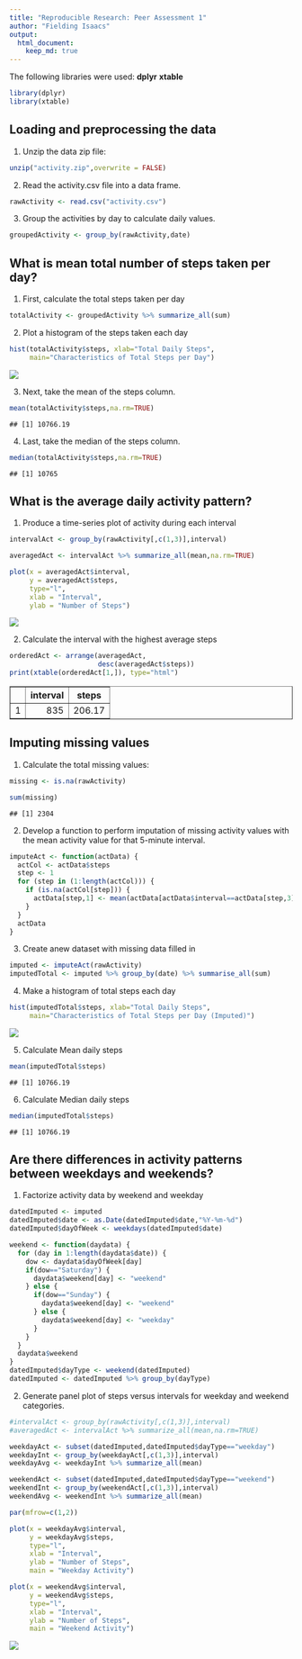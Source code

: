 ```yaml
---
title: "Reproducible Research: Peer Assessment 1"
author: "Fielding Isaacs"
output: 
  html_document:
    keep_md: true
---
```


The following libraries were used: **dplyr** **xtable**


```r
library(dplyr)
library(xtable)
```

## Loading and preprocessing the data

1. Unzip the data zip file:


```r
unzip("activity.zip",overwrite = FALSE)
```

2. Read the activity.csv file into a data frame.


```r
rawActivity <- read.csv("activity.csv")
```

3. Group the activities by day to calculate daily values.


```r
groupedActivity <- group_by(rawActivity,date)
```

## What is mean total number of steps taken per day?
1. First, calculate the total steps taken per day


```r
totalActivity <- groupedActivity %>% summarize_all(sum)
```

2. Plot a histogram of the steps taken each day


```r
hist(totalActivity$steps, xlab="Total Daily Steps",
     main="Characteristics of Total Steps per Day")
```

![](PA1_template_files/figure-html/unnamed-chunk-6-1.png)<!-- -->

3. Next, take the mean of the steps column.


```r
mean(totalActivity$steps,na.rm=TRUE)
```

```
## [1] 10766.19
```

4. Last, take the median of the steps column.


```r
median(totalActivity$steps,na.rm=TRUE)
```

```
## [1] 10765
```

## What is the average daily activity pattern?

1. Produce a time-series plot of activity during each interval


```r
intervalAct <- group_by(rawActivity[,c(1,3)],interval)

averagedAct <- intervalAct %>% summarize_all(mean,na.rm=TRUE)

plot(x = averagedAct$interval,
     y = averagedAct$steps,
     type="l",
     xlab = "Interval",
     ylab = "Number of Steps")
```

![](PA1_template_files/figure-html/unnamed-chunk-9-1.png)<!-- -->

2. Calculate the interval with the highest average steps


```r
orderedAct <- arrange(averagedAct,
                      desc(averagedAct$steps))
print(xtable(orderedAct[1,]), type="html")
```

<!-- html table generated in R 4.0.3 by xtable 1.8-4 package -->
<!-- Mon Feb 22 16:04:48 2021 -->
<table border=1>
<tr> <th>  </th> <th> interval </th> <th> steps </th>  </tr>
  <tr> <td align="right"> 1 </td> <td align="right"> 835 </td> <td align="right"> 206.17 </td> </tr>
   </table>

## Imputing missing values

1. Calculate the total missing values:


```r
missing <- is.na(rawActivity)

sum(missing)
```

```
## [1] 2304
```

2. Develop a function to perform imputation of missing activity values with the mean activity value for that 5-minute interval.


```r
imputeAct <- function(actData) {
  actCol <- actData$steps
  step <- 1
  for (step in (1:length(actCol))) {
    if (is.na(actCol[step])) {
      actData[step,1] <- mean(actData[actData$interval==actData[step,3],1], na.rm=TRUE)
    }
  }
  actData
}
```

3. Create anew dataset with missing data filled in

```r
imputed <- imputeAct(rawActivity)
imputedTotal <- imputed %>% group_by(date) %>% summarise_all(sum)
```
4. Make a histogram of total steps each day

```r
hist(imputedTotal$steps, xlab="Total Daily Steps",
     main="Characteristics of Total Steps per Day (Imputed)")
```

![](PA1_template_files/figure-html/unnamed-chunk-13-1.png)<!-- -->

5. Calculate Mean daily steps

```r
mean(imputedTotal$steps)
```

```
## [1] 10766.19
```
6. Calculate Median daily steps

```r
median(imputedTotal$steps)
```

```
## [1] 10766.19
```
## Are there differences in activity patterns between weekdays and weekends?

1. Factorize activity data by weekend and weekday

```r
datedImputed <- imputed
datedImputed$date <- as.Date(datedImputed$date,"%Y-%m-%d")
datedImputed$dayOfWeek <- weekdays(datedImputed$date)

weekend <- function(daydata) {
  for (day in 1:length(daydata$date)) {
    dow <- daydata$dayOfWeek[day]
    if(dow=="Saturday") {
      daydata$weekend[day] <- "weekend"
    } else {
      if(dow=="Sunday") {
        daydata$weekend[day] <- "weekend"
      } else {
        daydata$weekend[day] <- "weekday"
      }
    }
  }
  daydata$weekend
}
datedImputed$dayType <- weekend(datedImputed)
datedImputed <- datedImputed %>% group_by(dayType)
```

2. Generate panel plot of steps versus intervals for weekday and weekend categories.

```r
#intervalAct <- group_by(rawActivity[,c(1,3)],interval)
#averagedAct <- intervalAct %>% summarize_all(mean,na.rm=TRUE)

weekdayAct <- subset(datedImputed,datedImputed$dayType=="weekday")
weekdayInt <- group_by(weekdayAct[,c(1,3)],interval)
weekdayAvg <- weekdayInt %>% summarize_all(mean)

weekendAct <- subset(datedImputed,datedImputed$dayType=="weekend")
weekendInt <- group_by(weekendAct[,c(1,3)],interval)
weekendAvg <- weekendInt %>% summarize_all(mean)

par(mfrow=c(1,2))

plot(x = weekdayAvg$interval,
     y = weekdayAvg$steps,
     type="l",
     xlab = "Interval",
     ylab = "Number of Steps",
     main = "Weekday Activity")

plot(x = weekendAvg$interval,
     y = weekendAvg$steps,
     type="l",
     xlab = "Interval",
     ylab = "Number of Steps",
     main = "Weekend Activity")
```

![](PA1_template_files/figure-html/unnamed-chunk-17-1.png)<!-- -->
